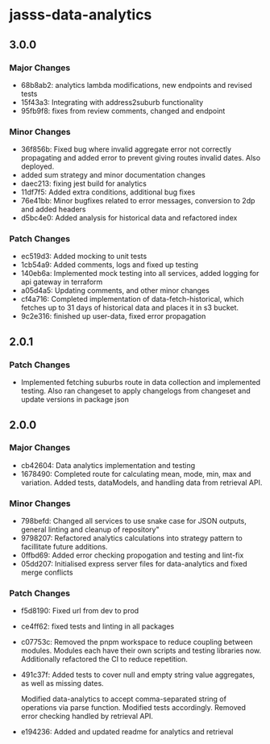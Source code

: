 # jasss-data-analytics

## 3.0.0

### Major Changes

- 68b8ab2: analytics lambda modifications, new endpoints and revised tests
- 15f43a3: Integrating with address2suburb functionality
- 95fb9f8: fixes from review comments, changed and endpoint

### Minor Changes

- 36f856b: Fixed bug where invalid aggregate error not correctly propagating and added error to prevent giving routes invalid dates. Also deployed.
- added sum strategy and minor documentation changes
- daec213: fixing jest build for analytics
- 11df7f5: Added extra conditions, additional bug fixes
- 76e41bb: Minor bugfixes related to error messages, conversion to 2dp and added headers
- d5bc4e0: Added analysis for historical data and refactored index

### Patch Changes

- ec519d3: Added mocking to unit tests
- 1cb54a9: Added comments, logs and fixed up testing
- 140eb6a: Implemented mock testing into all services, added logging for api gateway in terraform
- a05d4a5: Updating comments, and other minor changes
- cf4a716: Completed implementation of data-fetch-historical, which fetches up to 31 days of historical data and places it in s3 bucket.
- 9c2e316: finished up user-data, fixed error propagation

## 2.0.1

### Patch Changes

- Implemented fetching suburbs route in data collection and implemented testing. Also ran changeset to apply changelogs from changeset and update versions in package json

## 2.0.0

### Major Changes

- cb42604: Data analytics implementation and testing
- 1678490: Completed route for calculating mean, mode, min, max and variation. Added tests, dataModels, and handling data from retrieval API.

### Minor Changes

- 798befd: Changed all services to use snake case for JSON outputs, general linting and cleanup of repository"
- 9798207: Refactored analytics calculations into strategy pattern to facillitate future additions.
- 0ffbd69: Added error checking propogation and testing and lint-fix
- 05dd207: Initialised express server files for data-analytics and fixed merge conflicts

### Patch Changes

- f5d8190: Fixed url from dev to prod
- ce4ff62: fixed tests and linting in all packages
- c07753c: Removed the pnpm workspace to reduce coupling between modules. Modules each have their own scripts and testing libraries now. Additionally refactored the CI to reduce repetition.
- 491c37f: Added tests to cover null and empty string value aggregates, as well as missing dates.

  Modified data-analytics to accept comma-separated string of operations via parse function. Modified tests accordingly. Removed error checking handled by retrieval API.

- e194236: Added and updated readme for analytics and retrieval
